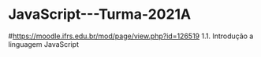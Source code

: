 # JavaScript---Turma-2021A
#https://moodle.ifrs.edu.br/mod/page/view.php?id=126519
1.1. Introdução a linguagem JavaScript
